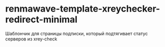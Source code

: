 # renmawave-template-xreychecker-redirect-minimal
Шаблончик для страницы подписки, который подтягивает статус серверов из xrey-check
